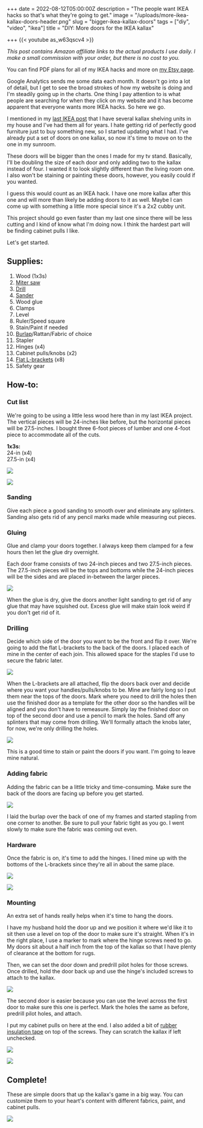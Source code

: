 
+++
date = 2022-08-12T05:00:00Z
description = "The people want IKEA hacks so that's what they're going to get."
image = "/uploads/more-ikea-kallax-doors-header.png"
slug = "bigger-ikea-kallax-doors"
tags = ["diy", "video", "ikea"]
title = "DIY: More doors for the IKEA kallax"

+++
{{< youtube as_w63qscv4 >}}

_This post contains Amazon affiliate links to the actual products I use daily. I make a small commission with your order, but there is no cost to you._

You can find PDF plans for all of my IKEA hacks and more on [my Etsy page](https://www.etsy.com/shop/CodysCraftyCo).

Google Analytics sends me some data each month. It doesn't go into a lot of detail, but I get to see the broad strokes of how my website is doing and I'm steadily going up in the charts. One thing I pay attention to is what people are searching for when they click on my website and it has become apparent that everyone wants more IKEA hacks. So here we go.

I mentioned in my [last IKEA post](https://craftycody.com/crafts/doors-ikea-kallax/) that I have several kallax shelving units in my house and I've had them all for years. I hate getting rid of perfectly good furniture just to buy something new, so I started updating what I had. I've already put a set of doors on one kallax, so now it's time to move on to the one in my sunroom.

These doors will be bigger than the ones I made for my tv stand. Basically, I'll be doubling the size of each door and only adding two to the kallax instead of four. I wanted it to look slightly different than the living room one. I also won't be staining or painting these doors, however, you easily could if you wanted.

I guess this would count as an IKEA hack. I have one more kallax after this one and will more than likely be adding doors to it as well. Maybe I can come up with something a little more special since it's a 2x2 cubby unit.

This project should go even faster than my last one since there will be less cutting and I kind of know what I'm doing now. I think the hardest part will be finding cabinet pulls I like.

Let's get started.

## Supplies:

 1. Wood (1x3s)
 2. [Miter saw](https://amzn.to/3zYLXCU)
 3. [Drill](https://amzn.to/3BHcK83)
 4. [Sander](https://amzn.to/3zzE71q)
 5. Wood glue
 6. Clamps
 7. Level
 8. Ruler/Speed square
 9. Stain/Paint if needed
10. [Burlap](https://amzn.to/3oTgz2m)/Rattan/Fabric of choice
11. Stapler
12. Hinges (x4)
13. Cabinet pulls/knobs (x2)
14. [Flat L-brackets](https://www.lowes.com/pd/ReliaBilt-ReliaBilt-1-1-2-in-Zinc-Plated-Flat-Corner-Brace-4-Pack/5003433045) (x8)
15. Safety gear

## How-to:

### Cut list

We're going to be using a little less wood here than in my last IKEA project. The vertical pieces will be 24-inches like before, but the horizontal pieces will be 27.5-inches. I bought three 6-foot pieces of lumber and one 4-foot piece to accommodate all of the cuts.

**1x3s:**  
24-in (x4)  
27\.5-in (x4)

![](/uploads/a-setup-for-ikea-doors-2.jpg)

![](/uploads/a-setup-for-ikea-doors-1.jpg)

### Sanding

Give each piece a good sanding to smooth over and eliminate any splinters. Sanding also gets rid of any pencil marks made while measuring out pieces.

### Gluing

Glue and clamp your doors together. I always keep them clamped for a few hours then let the glue dry overnight.

Each door frame consists of two 24-inch pieces and two 27.5-inch pieces. The 27.5-inch pieces will be the tops and bottoms while the 24-inch pieces will be the sides and are placed in-between the larger pieces.

![](/uploads/b-clamping-ikea-doors-1.jpg)

When the glue is dry, give the doors another light sanding to get rid of any glue that may have squished out. Excess glue will make stain look weird if you don't get rid of it.

### Drilling

Decide which side of the door you want to be the front and flip it over. We're going to add the flat L-brackets to the back of the doors. I placed each of mine in the center of each join. This allowed space for the staples I'd use to secure the fabric later.

![](/uploads/c-adding-l-brackets-to-ikea-doors-2.jpg)

When the L-brackets are all attached, flip the doors back over and decide where you want your handles/pulls/knobs to be. Mine are fairly long so I put them near the tops of the doors. Mark where you need to drill the holes then use the finished door as a template for the other door so the handles will be aligned and you don't have to remeasure. Simply lay the finished door on top of the second door and use a pencil to mark the holes. Sand off any splinters that may come from drilling. We'll formally attach the knobs later, for now, we're only drilling the holes.

![](/uploads/c-adding-l-brackets-to-ikea-doors-1.jpg)

This is a good time to stain or paint the doors if you want. I'm going to leave mine natural.

### Adding fabric

Adding the fabric can be a little tricky and time-consuming. Make sure the back of the doors are facing up before you get started.

![](/uploads/d-adding-burlap-to-doors-1.jpg)

I laid the burlap over the back of one of my frames and started stapling from one corner to another. Be sure to pull your fabric tight as you go. I went slowly to make sure the fabric was coming out even.

### Hardware

Once the fabric is on, it's time to add the hinges. I lined mine up with the bottoms of the L-brackets since they're all in about the same place.

![](/uploads/e-hinges-2.jpg)

![](/uploads/e-hinges-1.jpg)

### Mounting

An extra set of hands really helps when it's time to hang the doors.

I have my husband hold the door up and we position it where we'd like it to sit then use a level on top of the door to make sure it's straight. When it's in the right place, I use a marker to mark where the hinge screws need to go. My doors sit about a half inch from the top of the kallax so that I have plenty of clearance at the bottom for rugs.

Then, we can set the door down and predrill pilot holes for those screws. Once drilled, hold the door back up and use the hinge's included screws to attach to the kallax.

![](/uploads/f-finished-doors-closeups-2.jpg)

The second door is easier because you can use the level across the first door to make sure this one is perfect. Mark the holes the same as before, predrill pilot holes, and attach.

I put my cabinet pulls on here at the end. I also added a bit of [rubber insulation tape](https://www.lowes.com/pd/Frost-King-1-8-in-Rubber-Plumbing-Pipe-Wrap-Insulation/3427634) on top of the screws. They can scratch the kallax if left unchecked.

![](/uploads/f-finished-doors-closeups-3.jpg)

![](/uploads/f-finished-doors-closeups-1.jpg)

## Complete!

These are simple doors that up the kallax's game in a big way. You can customize them to your heart's content with different fabrics, paint, and cabinet pulls.

![](/uploads/g-finished-doors-2.jpg)
